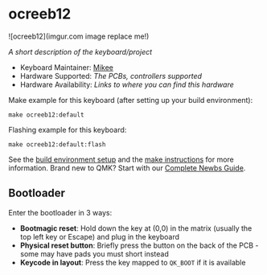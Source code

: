 # ocreeb12

![ocreeb12](imgur.com image replace me!)

*A short description of the keyboard/project*

* Keyboard Maintainer: [Mikee](https://github.com/MadJalapeno)
* Hardware Supported: *The PCBs, controllers supported*
* Hardware Availability: *Links to where you can find this hardware*

Make example for this keyboard (after setting up your build environment):

    make ocreeb12:default

Flashing example for this keyboard:

    make ocreeb12:default:flash

See the [build environment setup](https://docs.qmk.fm/#/getting_started_build_tools) and the [make instructions](https://docs.qmk.fm/#/getting_started_make_guide) for more information. Brand new to QMK? Start with our [Complete Newbs Guide](https://docs.qmk.fm/#/newbs).

## Bootloader

Enter the bootloader in 3 ways:

* **Bootmagic reset**: Hold down the key at (0,0) in the matrix (usually the top left key or Escape) and plug in the keyboard
* **Physical reset button**: Briefly press the button on the back of the PCB - some may have pads you must short instead
* **Keycode in layout**: Press the key mapped to `QK_BOOT` if it is available
